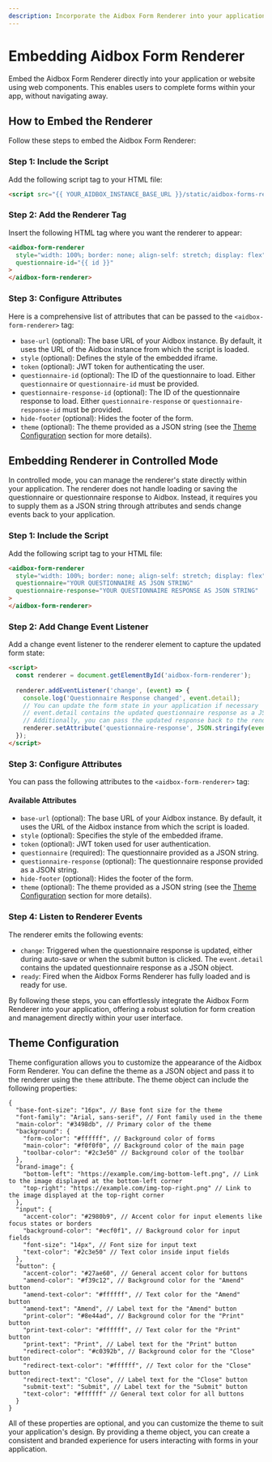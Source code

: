 ```yaml
---
description: Incorporate the Aidbox Form Renderer into your application or website using web components, allowing users to fill out forms without leaving your platform.
---
```


# Embedding Aidbox Form Renderer

Embed the Aidbox Form Renderer directly into your application or website using web components. This enables users to complete forms within your app, without navigating away.
## How to Embed the Renderer

Follow these steps to embed the Aidbox Form Renderer:

### Step 1: Include the Script

Add the following script tag to your HTML file:

```html
<script src="{{ YOUR_AIDBOX_INSTANCE_BASE_URL }}/static/aidbox-forms-renderer-webcomponent.js"></script>
```

### Step 2: Add the Renderer Tag

Insert the following HTML tag where you want the renderer to appear:

```html
<aidbox-form-renderer
  style="width: 100%; border: none; align-self: stretch; display: flex"
  questionnaire-id="{{ id }}"
>
</aidbox-form-renderer>
```

### Step 3: Configure Attributes

Here is a comprehensive list of attributes that can be passed to the `<aidbox-form-renderer>` tag:

- `base-url` (optional): The base URL of your Aidbox instance. By default, it uses the URL of the Aidbox instance from which the script is loaded.
- `style` (optional): Defines the style of the embedded iframe.
- `token` (optional): JWT token for authenticating the user.
- `questionnaire-id` (optional): The ID of the questionnaire to load. Either `questionnaire` or `questionnaire-id` must be provided.
- `questionnaire-response-id` (optional): The ID of the questionnaire response to load. Either `questionnaire-response` or `questionnaire-response-id` must be provided.
- `hide-footer` (optional): Hides the footer of the form.
- `theme` (optional): The theme provided as a JSON string (see the [Theme Configuration](#theme-configuration) section for more details).

## Embedding Renderer in Controlled Mode

In controlled mode, you can manage the renderer's state directly within your application. The renderer does not handle loading or saving the questionnaire or questionnaire response to Aidbox. Instead, it requires you to supply them as a JSON string through attributes and sends change events back to your application.

### Step 1: Include the Script

Add the following script tag to your HTML file:

```html
<aidbox-form-renderer
  style="width: 100%; border: none; align-self: stretch; display: flex"
  questionnaire="YOUR QUESTIONNAIRE AS JSON STRING"
  questionnaire-response="YOUR QUESTIONNAIRE RESPONSE AS JSON STRING"
>
</aidbox-form-renderer>
```

### Step 2: Add Change Event Listener

Add a change event listener to the renderer element to capture the updated form state:

```html
<script>
  const renderer = document.getElementById('aidbox-form-renderer');
  
  renderer.addEventListener('change', (event) => {
    console.log('Questionnaire Response changed', event.detail);
    // You can update the form state in your application if necessary
    // event.detail contains the updated questionnaire response as a JSON object
    // Additionally, you can pass the updated response back to the renderer using the questionnaire-response attribute
    renderer.setAttribute('questionnaire-response', JSON.stringify(event.detail));
  });
</script>
```

### Step 3: Configure Attributes

You can pass the following attributes to the `<aidbox-form-renderer>` tag:

#### Available Attributes

- `base-url` (optional): The base URL of your Aidbox instance. By default, it uses the URL of the Aidbox instance from which the script is loaded.
- `style` (optional): Specifies the style of the embedded iframe.
- `token` (optional): JWT token used for user authentication.
- `questionnaire` (required): The questionnaire provided as a JSON string.
- `questionnaire-response` (optional): The questionnaire response provided as a JSON string.
- `hide-footer` (optional): Hides the footer of the form.
- `theme` (optional): The theme provided as a JSON string (see the [Theme Configuration](#theme-configuration) section for more details).

### Step 4: Listen to Renderer Events

The renderer emits the following events:

- `change`: Triggered when the questionnaire response is updated, either during auto-save or when the submit button is clicked. The `event.detail` contains the updated questionnaire response as a JSON object.
- `ready`: Fired when the Aidbox Forms Renderer has fully loaded and is ready for use.

By following these steps, you can effortlessly integrate the Aidbox Form Renderer into your application, offering a robust solution for form creation and management directly within your user interface.

## Theme Configuration

Theme configuration allows you to customize the appearance of the Aidbox Form Renderer. You can define the theme as a JSON object and pass it to the renderer using the `theme` attribute. The theme object can include the following properties:

```json5
{
  "base-font-size": "16px", // Base font size for the theme
  "font-family": "Arial, sans-serif", // Font family used in the theme
  "main-color": "#3498db", // Primary color of the theme
  "background": {
    "form-color": "#ffffff", // Background color of forms
    "main-color": "#f0f0f0", // Background color of the main page
    "toolbar-color": "#2c3e50" // Background color of the toolbar
  },
  "brand-image": {
    "bottom-left": "https://example.com/img-bottom-left.png", // Link to the image displayed at the bottom-left corner
    "top-right": "https://example.com/img-top-right.png" // Link to the image displayed at the top-right corner
  },
  "input": {
    "accent-color": "#2980b9", // Accent color for input elements like focus states or borders
    "background-color": "#ecf0f1", // Background color for input fields
    "font-size": "14px", // Font size for input text
    "text-color": "#2c3e50" // Text color inside input fields
  },
  "button": {
    "accent-color": "#27ae60", // General accent color for buttons
    "amend-color": "#f39c12", // Background color for the "Amend" button
    "amend-text-color": "#ffffff", // Text color for the "Amend" button
    "amend-text": "Amend", // Label text for the "Amend" button
    "print-color": "#8e44ad", // Background color for the "Print" button
    "print-text-color": "#ffffff", // Text color for the "Print" button
    "print-text": "Print", // Label text for the "Print" button
    "redirect-color": "#c0392b", // Background color for the "Close" button
    "redirect-text-color": "#ffffff", // Text color for the "Close" button
    "redirect-text": "Close", // Label text for the "Close" button
    "submit-text": "Submit", // Label text for the "Submit" button
    "text-color": "#ffffff" // General text color for all buttons
  }
}
```

All of these properties are optional, and you can customize the theme to suit your application's design. By providing a theme object, you can create a consistent and branded experience for users interacting with forms in your application.
